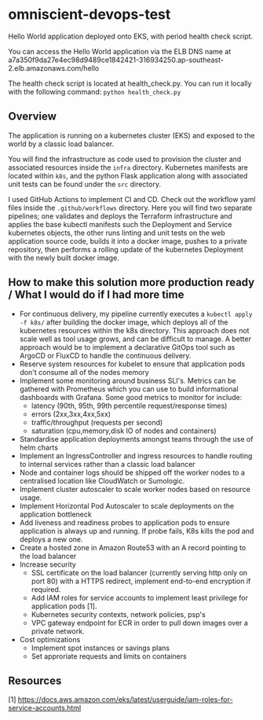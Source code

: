 # omniscient-devops-test
Hello World application deployed onto EKS, with period health check script. 

You can access the Hello World application via the ELB DNS name at a7a350f9da27e4ec98d9489ce1842421-316934250.ap-southeast-2.elb.amazonaws.com/hello

The health check script is located at health_check.py. You can run it locally with the following command:
`python health_check.py`

## Overview
The application is running on a kubernetes cluster (EKS) and exposed to the world by a classic load balancer. 

You will find the infrastructure as code used to provision the cluster and associated resources inside the `infra` directory. Kubernetes manifests are located within `k8s`, and the python Flask application along with associated unit tests can be found under the `src` directory.

I used GitHub Actions to implement CI and CD. Check out the workflow yaml files inside the `.github/workflows` directory. Here you will find two separate pipelines; one validates and deploys the Terraform infrastructure and applies the base kubectl manifests such the Deployment and Service kubernetes objects, the other runs linting and unit tests on the web application source code, builds it into a docker image, pushes to a private repository, then performs a rolling update of the kubernetes Deployment with the newly built docker image.


## How to make this solution more production ready / What I would do if I had more time
* For continuous delivery, my pipeline currently executes a `kubectl apply -f k8s/` after building the docker image, which deploys all of the kubernetes resources within the k8s directory. This approach does not scale well as tool usage grows, and can be difficult to manage. A better approach would be to implement a declarative GitOps tool such as ArgoCD or FluxCD to handle the continuous delivery.
* Reserve system resources for kubelet to ensure that application pods don't consume all of the nodes memory
* Implement some monitoring around business SLI's. Metrics can be gathered with Prometheus which you can use to build informational dashboards with Grafana. Some good metrics to monitor for include:
    - latency (90th, 95th, 99th percentile request/response times)
    - errors (2xx,3xx,4xx,5xx)
    - traffic/throughput (requests per second)
    - saturation (cpu,memory,disk IO of nodes and containers)
* Standardise application deployments amongst teams through the use of helm charts
* Implement an IngressController and ingress resources to handle routing to internal services rather than a classic load balancer
* Node and container logs should be shipped off the worker nodes to a centralised location like CloudWatch or Sumologic. 
* Implement cluster autoscaler to scale worker nodes based on resource usage.
* Implement Horizontal Pod Autoscaler to scale deployments on the application bottleneck 
* Add liveness and readiness probes to application pods to ensure application is always up and running. If probe fails, K8s kills the pod and deploys a new one.
* Create a hosted zone in Amazon Route53 with an A record pointing to the load balancer
* Increase security
    - SSL certificate on the load balancer (currently serving http only on port 80) with a HTTPS redirect, implement end-to-end encryption if required. 
    - Add IAM roles for service accounts to implement least privilege for application pods [1].
    - Kubernetes security contexts, network policies, psp's
    - VPC gateway endpoint for ECR in order to pull down images over a private network.
* Cost optimizations
    - Implement spot instances or savings plans
    - Set approriate requests and limits on containers

## Resources
[1] https://docs.aws.amazon.com/eks/latest/userguide/iam-roles-for-service-accounts.html
